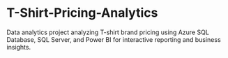 # T-Shirt-Pricing-Analytics
Data analytics project analyzing T-shirt brand pricing using Azure SQL Database, SQL Server, and Power BI for interactive reporting and business insights.
